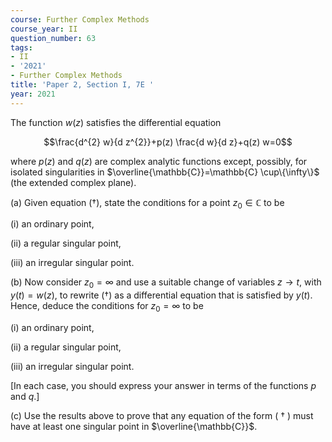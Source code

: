 ```yaml
---
course: Further Complex Methods
course_year: II
question_number: 63
tags:
- II
- '2021'
- Further Complex Methods
title: 'Paper 2, Section I, 7E '
year: 2021
---
```




The function $w(z)$ satisfies the differential equation

$$\frac{d^{2} w}{d z^{2}}+p(z) \frac{d w}{d z}+q(z) w=0$$

where $p(z)$ and $q(z)$ are complex analytic functions except, possibly, for isolated singularities in $\overline{\mathbb{C}}=\mathbb{C} \cup\{\infty\}$ (the extended complex plane).

(a) Given equation $(\dagger)$, state the conditions for a point $z_{0} \in \mathbb{C}$ to be

(i) an ordinary point,

(ii) a regular singular point,

(iii) an irregular singular point.

(b) Now consider $z_{0}=\infty$ and use a suitable change of variables $z \rightarrow t$, with $y(t)=w(z)$, to rewrite $(\dagger)$ as a differential equation that is satisfied by $y(t)$. Hence, deduce the conditions for $z_{0}=\infty$ to be

(i) an ordinary point,

(ii) a regular singular point,

(iii) an irregular singular point.

[In each case, you should express your answer in terms of the functions $p$ and $q$.]

(c) Use the results above to prove that any equation of the form ( $\dagger$ ) must have at least one singular point in $\overline{\mathbb{C}}$.